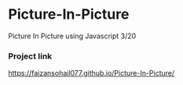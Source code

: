 # Picture-In-Picture
Picture In Picture using Javascript 3/20
### Project link
https://faizansohail077.github.io/Picture-In-Picture/
